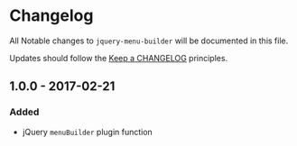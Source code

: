 # Changelog

All Notable changes to `jquery-menu-builder` will be documented in this file.

Updates should follow the [Keep a CHANGELOG](http://keepachangelog.com/) principles.

## 1.0.0 - 2017-02-21

### Added
- jQuery `menuBuilder` plugin function
